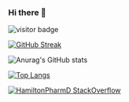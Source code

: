 ### Hi there 👋

<!--
**LuuNgocLan/LuuNgocLan** is a ✨ _special_ ✨ repository because its `README.md` (this file) appears on your GitHub profile.

Here are some ideas to get you started:

- 🔭 I’m currently working on ...
- 🌱 I’m currently learning ...
- 👯 I’m looking to collaborate on ...
- 🤔 I’m looking for help with ...
- 💬 Ask me about ...
- 📫 How to reach me: ...
- 😄 Pronouns: ...
- ⚡ Fun fact: ...
-->

![visitor badge](https://visitor-badge.glitch.me/badge?page_id=.visitor-badge&left_color=red&right_color=green&left_text=HelloVisitors)

[![GitHub Streak](https://github-readme-streak-stats.herokuapp.com/?user=LuuNgocLan&theme=dark)](https://git.io/streak-stats)

![Anurag's GitHub stats](https://github-readme-stats.vercel.app/api?username=LuuNgocLan&show_icons=true&theme=radical)

[![Top Langs](https://github-readme-stats.vercel.app/api/top-langs/?username=LuuNgocLan&layout=compact)](https://github.com/LuuNgocLan/github-readme-stats)

[![HamiltonPharmD StackOverflow](https://stackoverflow-badge.herokuapp.com/api/StackOverflowBadge/8666157)](https://stackoverflow.com/users/8666157/n-lanluu)
